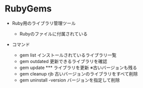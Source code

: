 # RubyGems

* Ruby用のライブラリ管理ツール
	- Rubyのファイルに付属されている

* コマンド
	- gem list インストールされているライブラリ一覧
	- gem outdated 更新できるライブラリを確認
	- gem update *** ライブラリを更新 ※古いバージョンも残る
	- gem cleanup rjb 古いバージョンのライブラリをすべて削除
	- gem uninstall -version バージョンを指定して削除
